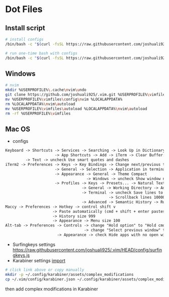 # Dot Files
## Install script
```bash
# install configs
/bin/bash -c "$(curl -fsSL https://raw.githubusercontent.com/joshuali925/.vim/HEAD/install.sh)"

# run one-time bash with configs
/bin/bash -c "$(curl -fsSL https://raw.githubusercontent.com/joshuali925/.vim/HEAD/bin/bashrc)"
```

## Windows
```bash
# nvim
mkdir %USERPROFILE%\.cache\nvim\undo
git clone https://github.com/joshuali925/.vim.git %USERPROFILE%\vimfiles --depth=1
mv %USERPROFILE%\vimfiles\config\nvim %LOCALAPPDATA%
rm %LOCALAPPDATA%\nvim\autoload
mv %USERPROFILE%\vimfiles\autoload %LOCALAPPDATA%\nvim\autoload
rm -rf %USERPROFILE%\vimfiles
```

## Mac OS
- configs
```markdown
Keyboard -> Shortcuts -> Services -> Searching -> Look Up in Dictionary: option command t
                      -> App Shortcuts -> Add -> iTerm -> Clear Buffer: command shift k
         -> Text -> uncheck Use smart quotes and dashes
iTerm2 -> Preferences -> Keys -> Key Bindings -> Change next/previous tab to C-Tab and C-S-Tab
                      -> General -> Selection -> Application in terminal may access clipboard
                      -> Appearance -> General -> Theme Compact
                                    -> Windows -> uncheck Show window number in title bar
                      -> Profiles -> Keys -> Presets... -> Natural Text Editing (need to clear mission control C-Up/Down/Left/Right shortcuts)
                                  -> General -> Working Directory -> Advanced Configuration -> Working Directory for New Split Panes -> Reuse previous session's directory
                                  -> Terminal -> uncheck Save lines to scrollback in alternative screen mode
                                              -> Scrollback lines 10000
                                  -> Advanced -> Semantic History -> Run command -> open -a MacVim \1
Maccy -> Preferences -> Hotkey -> control shift v
                     -> Paste automatically (cmd + shift + enter pastes without formatting)
                     -> History size 999
                     -> Appearance -> Menu size 100
Alt-tab -> Preferences -> Controls -> change "Hold option" to "Hold cmd"
                                   -> change "Select previous window" to shift tab
                       -> Appearance -> check Hide apps with no open window
```
- Surfingkeys settings https://raw.githubusercontent.com/joshuali925/.vim/HEAD/config/surfingkeys.js
- Karabiner settings [import](karabiner://karabiner/assets/complex_modifications/import?url=https%3A%2F%2Fraw.githubusercontent.com%2Fjoshuali925%2F.vim%2FHEAD%2Fconfig%2Fkarabiner.json)
```bash
# click link above or copy manually
mkdir -p ~/.config/karabiner/assets/complex_modifications
cp ~/.vim/config/karabiner.json ~/.config/karabiner/assets/complex_modifications/karabiner.json
```
then add complex modifications in Karabiner
